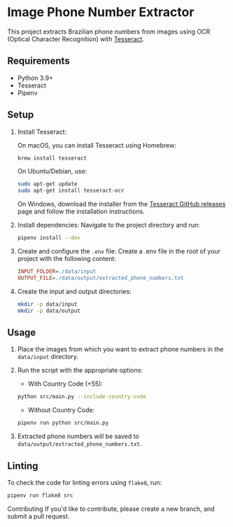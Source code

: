 # Image Phone Number Extractor

This project extracts Brazilian phone numbers from images using OCR (Optical Character Recognition) with [Tesseract](https://github.com/tesseract-ocr/tesseract).

## Requirements

- Python 3.9+
- Tesseract
- Pipenv

## Setup

1. Install Tesseract:

   On macOS, you can install Tesseract using Homebrew:

    ```bash
    brew install tesseract
    ```

    On Ubuntu/Debian, use:

    ```bash
    sudo apt-get update
    sudo apt-get install tesseract-ocr
    ```

    On Windows, download the installer from the [Tesseract GitHub releases](https://github.com/tesseract-ocr/tesseract) page and follow the installation instructions.

2. Install dependencies:
   Navigate to the project directory and run:

    ```bash
    pipenv install --dev
    ```

3. Create and configure the `.env` file:
   Create a .env file in the root of your project with the following content:

    ```ini
    INPUT_FOLDER=./data/input
    OUTPUT_FILE=./data/output/extracted_phone_numbers.txt
    ```

4. Create the input and output directories:

    ```bash
    mkdir -p data/input
    mkdir -p data/output
    ```

## Usage

1. Place the images from which you want to extract phone numbers in the `data/input` directory.

2. Run the script with the appropriate options:

    - With Country Code (+55):

    ```bash
    python src/main.py --include-country-code
    ```

    - Without Country Code:

    ```bash
    pipenv run python src/main.py
    ```

3. Extracted phone numbers will be saved to `data/output/extracted_phone_numbers.txt`.

## Linting

To check the code for linting errors using `flake8`, run:

```bash
pipenv run flake8 src
```

Contributing
If you'd like to contribute, please create a new branch, and submit a pull request.
